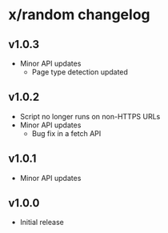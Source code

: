 # x/random changelog

## v1.0.3
* Minor API updates
  * Page type detection updated

## v1.0.2
* Script no longer runs on non-HTTPS URLs
* Minor API updates
  * Bug fix in a fetch API

## v1.0.1
* Minor API updates

## v1.0.0
* Initial release
